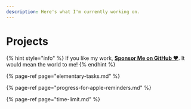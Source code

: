```yaml
---
description: Here's what I'm currently working on.
---
```


# Projects

{% hint style="info" %}
If you like my work, [**Sponsor Me on GitHub ❤️**](https://github.com/sponsors/marbetschar). It would mean the world to me!
{% endhint %}

{% page-ref page="elementary-tasks.md" %}

{% page-ref page="progress-for-apple-reminders.md" %}

{% page-ref page="time-limit.md" %}
